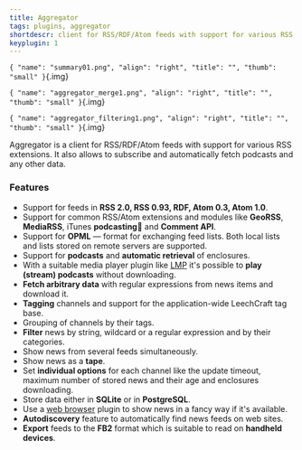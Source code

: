 ```yaml
---
title: Aggregator
tags: plugins, aggregator
shortdescr: client for RSS/RDF/Atom feeds with support for various RSS extensions
keyplugin: 1
---
```


`{ "name": "summary01.png", "align": "right", "title": "", "thumb": "small" }`{.img}

`{ "name": "aggregator_merge1.png", "align": "right", "title": "", "thumb": "small" }`{.img}

`{ "name": "aggregator_filtering1.png", "align": "right", "title": "", "thumb": "small" }`{.img}

Aggregator is a client for RSS/RDF/Atom feeds with support for various
RSS extensions. It also allows to subscribe and automatically fetch
podcasts and any other data.

### Features

- Support for feeds in **RSS 2.0, RSS 0.93, RDF, Atom 0.3, Atom 1.0**.
- Support for common RSS/Atom extensions and modules like **GeoRSS**,
  **MediaRSS**, iTunes **podcasting** and **Comment API**.
- Support for **OPML** — format for exchanging feed lists. Both local
  lists and lists stored on remote servers are supported.
- Support for **podcasts** and **automatic retrieval** of enclosures.
- With a suitable media player plugin like [LMP](/plugins-lmp) it's
  possible to **play (stream) podcasts** without downloading.
- **Fetch arbitrary data** with regular expressions from news items
  and download it.
- **Tagging** channels and support for the application-wide LeechCraft
  tag base.
- Grouping of channels by their tags.
- **Filter** news by string, wildcard or a regular expression and by
  their categories.
- Show news from several feeds simultaneously.
- Show news as a **tape**.
- Set **individual options** for each channel like the update timeout,
  maximum number of stored news and their age and
  enclosures downloading.
- Store data either in **SQLite** or in **PostgreSQL**.
- Use a [web browser](/plugins-poshuku) plugin to show news in a fancy
  way if it's available.
- **Autodiscovery** feature to automatically find news feeds on
  web sites.
- **Export** feeds to the **FB2** format which is suitable to read on
  **handheld devices**.
